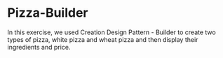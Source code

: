 # Pizza-Builder
In this exercise, we used Creation Design Pattern - Builder to create two types of pizza, white pizza and wheat pizza and then display their ingredients and price.
